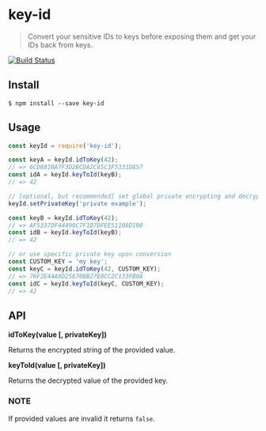 # key-id

> Convert your sensitive IDs to keys before exposing them and get your IDs back from keys.

[![Build Status](https://travis-ci.org/mvuherer/key-id.svg?branch=master)](https://travis-ci.org/mvuherer/key-id)


## Install

```
$ npm install --save key-id
```


## Usage

```js
const keyId = require('key-id');

const keyA = keyId.idToKey(42);
// => 6CD8818A7F3D2BCDA2C85C3F5331D857
const idA = keyId.keyToId(keyB);
// => 42

// [optional, but recommended] set global private encrypting and decrypting key
keyId.setPrivateKey('private example');

const keyB = keyId.idToKey(42);
// => AF5337DF44490C7F1D7DFEE51108D190
const idB = keyId.keyToId(keyB);
// => 42

// or use specific private key upon conversion
const CUSTOM_KEY = 'my key';
const keyC = keyId.idToKey(42, CUSTOM_KEY);
// => 76F2E44A9D25670BB27E0CC2C133FB0A
const idC = keyId.keyToId(keyC, CUSTOM_KEY);
// => 42
```


## API
**idToKey(value [, privateKey])**

Returns the encrypted string of the provided value.

**keyToId(value [, privateKey])**

Returns the decrypted value of the provided key.

### NOTE
If provided values are invalid it returns `false`.